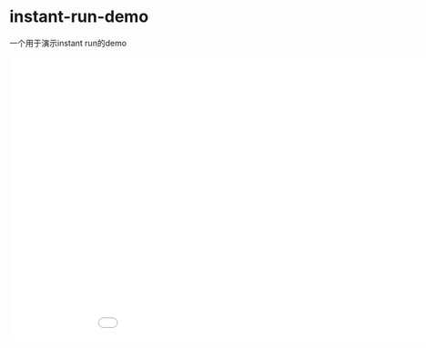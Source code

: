 # instant-run-demo
一个用于演示instant run的demo


<iframe width="1000" height="500" src="screenshots/instant-run-client-demo.mp4" frameborder="0" allowfullscreen></iframe>
